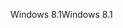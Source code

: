 <span data-ttu-id="e1028-101">Windows 8.1</span><span class="sxs-lookup"><span data-stu-id="e1028-101">Windows 8.1</span></span>